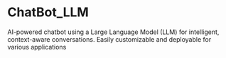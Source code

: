 # ChatBot_LLM
AI-powered chatbot using a Large Language Model (LLM) for intelligent, context-aware conversations. Easily customizable and deployable for various applications
